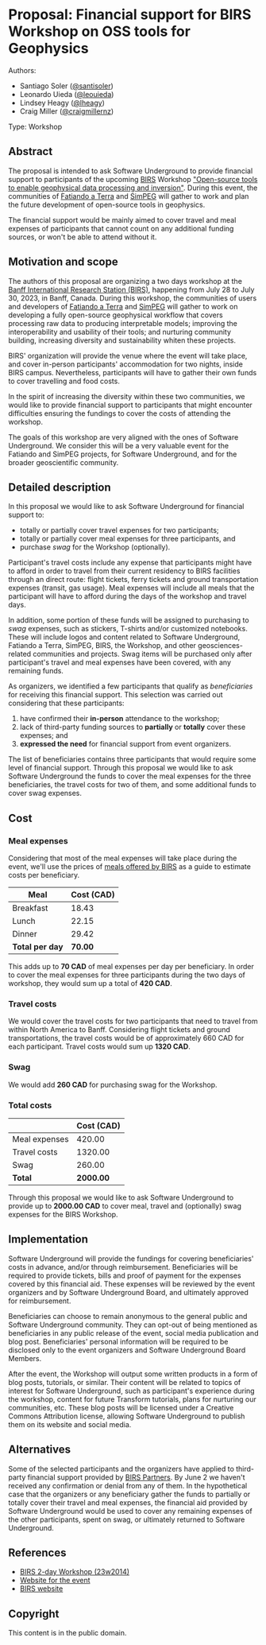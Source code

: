 # Proposal: Financial support for BIRS Workshop on OSS tools for Geophysics

Authors:

* Santiago Soler ([@santisoler](https://github.com/santisoler))
* Leonardo Uieda ([@leouieda](https://github.com/leouieda))
* Lindsey Heagy ([@lheagy](https://github.com/lheagy))
* Craig Miller ([@craigmillernz](https://github.com/craigmillernz))

Type: Workshop


## Abstract

The proposal is intended to ask Software Underground to provide financial
support to participants of the upcoming [BIRS][birs.ca] Workshop ["Open-source
tools to enable geophysical data processing and inversion"][birs2023].
During this event, the communities of [Fatiando a Terra][fatiando] and
[SimPEG][simpeg] will gather to work and plan the future development of
open-source tools in geophysics.

The financial support would be mainly aimed to cover travel and meal expenses
of participants that cannot count on any additional funding sources, or won't
be able to attend without it.


## Motivation and scope

The authors of this proposal are organizing a two days workshop at the [Banff
International Research Station (BIRS)][birs.ca], happening from July 28 to July
30, 2023, in Banff, Canada.
During this workshop, the communities of users and developers of [Fatiando
a Terra][fatiando] and [SimPEG][simpeg] will gather to work on developing
a fully open-source geophysical workflow that covers processing raw data to
producing interpretable models; improving the interoperability and usability of
their tools; and nurturing community building, increasing diversity and
sustainability whiten these projects.

BIRS' organization will provide the venue where the event will take place, and
cover in-person participants' accommodation for two nights, inside BIRS campus.
Nevertheless, participants will have to gather their own funds to cover
travelling and food costs.

In the spirit of increasing the diversity within these two communities, we
would like to provide financial support to participants that might encounter
difficulties ensuring the fundings to cover the costs of attending the
workshop.

The goals of this workshop are very aligned with the ones of Software
Underground. We consider this will be a very valuable event for the Fatiando
and SimPEG projects, for Software Underground, and for the broader
geoscientific community.


## Detailed description

In this proposal we would like to ask Software Underground for financial
support to:

* totally or partially cover travel expenses for two participants;
* totally or partially cover meal expenses for three participants, and
* purchase _swag_ for the Workshop (optionally).

Participant's travel costs include any expense that participants might have to
afford in order to travel from their current residency to BIRS facilities
through an direct route: flight tickets, ferry tickets and ground
transportation expenses (transit, gas usage).
Meal expenses will include all meals that the participant will have to afford
during the days of the workshop and travel days.

In addition, some portion of these funds will be assigned to
purchasing to _swag_ expenses, such as stickers, T-shirts and/or customized
notebooks.
These will include logos and content related to Software Underground, Fatiando
a Terra, SimPEG, BIRS, the Workshop, and other geosciences-related communities
and projects.
Swag items will be purchased only after participant's travel and meal expenses
have been covered, with any remaining funds.

As organizers, we identified a few participants that qualify as _beneficiaries_
for receiving this financial support. This selection was carried out
considering that these participants:

1. have confirmed their **in-person** attendance to the workshop;
2. lack of third-party funding sources to **partially** or **totally** cover
   these expenses; and
3. **expressed the need** for financial support from event organizers.

The list of beneficiaries contains three participants that would require some
level of financial support. Through this proposal we would like to ask Software
Underground the funds to cover the meal expenses for the three beneficiaries,
the travel costs for two of them, and some additional funds to cover swag
expenses.

## Cost

### Meal expenses

Considering that most of the meal expenses will take place during the event,
we'll use the prices of [meals offered by
BIRS](https://www.birs.ca/frequently-asked-questions#Meals) as a guide to
estimate costs per beneficiary.

| Meal              | Cost (CAD) |
|-------------------|------------|
| Breakfast         |    18.43   |
| Lunch             |    22.15   |
| Dinner            |    29.42   |
| **Total per day** |  **70.00** |

This adds up to **70 CAD** of meal expenses per day per beneficiary.
In order to cover the meal expenses for three participants during the two days
of workshop, they would sum up a total of **420 CAD**.

### Travel costs

We would cover the travel costs for two participants that need to travel from
within North America to Banff. Considering flight tickets and ground
transportations, the travel costs would be of approximately 660 CAD for each
participant.
Travel costs would sum up **1320 CAD**.

### Swag

We would add **260 CAD** for purchasing swag for the Workshop.

### Total costs

|               | Cost (CAD)  |
|---------------|-------------|
| Meal expenses |    420.00   |
| Travel costs  |   1320.00   |
| Swag          |    260.00   |
| **Total**     | **2000.00** |

Through this proposal we would like to ask Software Underground to provide up
to **2000.00 CAD** to cover meal, travel and (optionally) swag expenses for the
BIRS Workshop.


## Implementation

Software Underground will provide the fundings for covering beneficiaries'
costs in advance, and/or through reimbursement.
Beneficiaries will be required to provide tickets, bills and proof of payment
for the expenses covered by this financial aid.
These expenses will be reviewed by the event organizers and by Software
Underground Board, and ultimately approved for reimbursement.

Beneficiaries can choose to remain anonymous to the general public and Software
Underground community.
They can opt-out of being mentioned as beneficiaries in any public release of
the event, social media publication and blog post.
Beneficiaries' personal information will be required to be disclosed only to
the event organizers and Software Underground Board Members.

After the event, the Workshop will output some written products in a form of
blog posts, tutorials, or similar.
Their content will be related to topics of interest for Software Underground,
such as participant's experience during the workshop, content for future
Transform tutorials, plans for nurturing our communities, etc.
These blog posts will be licensed under a Creative Commons Attribution
license, allowing Software Underground to publish them on its website and
social media.


## Alternatives

Some of the selected participants and the organizers have applied to
third-party financial support provided by [BIRS Partners][birs-partners].
By June 2 we haven't received any confirmation or denial from any of them.
In the hypothetical case that the organizers or any beneficiary gather the
funds to partially or totally cover their travel and meal expenses, the
financial aid provided by Software Underground would be used to cover any
remaining expenses of the other participants, spent on swag, or ultimately
returned to Software Underground.


## References

* [BIRS 2-day Workshop (23w2014)](https://www.birs.ca/events/2023/2-day-workshops/23w2014)
* [Website for the event](https://birs-2023.softwareunderground.org)
* [BIRS website](https://www.birs.ca)

## Copyright

This content is in the public domain.

[fatiando]: https://www.fatiando.org
[simpeg]: https://www.simpeg.xyz
[birs2023]: https://birs-2023.softwareunderground.org
[birs.ca]: https://www.birs.ca
[birs-partners]: https://www.birs.ca/participants/travel-support/
